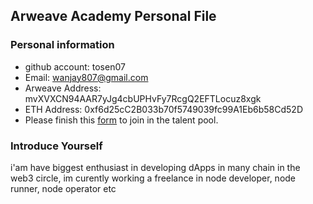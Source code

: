 ## Arweave Academy Personal File

### Personal information

- github account: tosen07
- Email: wanjay807@gmail.com
- Arweave Address: mvXVXCN94AAR7yJg4cbUPHvFy7RcgQ2EFTLocuz8xgk
- ETH Address: 0xf6d25cC2B033b70f5749039fc99A1Eb6b58Cd52D
- Please finish this [form](https://docs.google.com/forms/d/e/1FAIpQLSfWA5fIIcBgmRppm3jNz5vmf9Mai_QMVil-2pO4r7YKn_Zhtw/viewform?usp=sf_link) to join in the talent pool.

### Introduce Yourself
 i'am have biggest enthusiast in developing dApps in many chain in the web3 circle, im curently working a freelance in node developer, node runner, node operator etc
